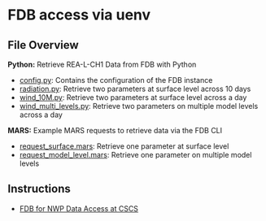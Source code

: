 # FDB access via uenv

## File Overview

**Python:** Retrieve REA-L-CH1 Data from FDB with Python
- [config.py](config.py): Contains the configuration of the FDB instance
- [radiation.py](radiation.py): Retrieve two parameters at surface level across 10 days
- [wind_10M.py](wind_10M.py): Retrieve two parameters at surface level across a day
- [wind_multi_levels.py](wind_multi_levels.py): Retrieve two parameters on multiple model levels across a day

**MARS:** Example MARS requests to retrieve data via the FDB CLI
- [request_surface.mars](request_surface.mars): Retrieve one parameter at surface level
- [request_model_level.mars](request_model_level.mars): Retrieve one parameter on multiple model levels

## Instructions

- [FDB for NWP Data Access at CSCS](https://meteoswiss.atlassian.net/wiki/x/poR-Ew)
